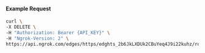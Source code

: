 <!-- Code generated for API Clients. DO NOT EDIT. -->

#### Example Request

```bash
curl \
-X DELETE \
-H "Authorization: Bearer {API_KEY}" \
-H "Ngrok-Version: 2" \
https://api.ngrok.com/edges/https/edghts_2b6JkLXDUk2CBuYeq4J9i22kuhz/routes/edghtsrt_2b6JkIwifcM7bK0l4DMFMjK47DU/oauth
```

